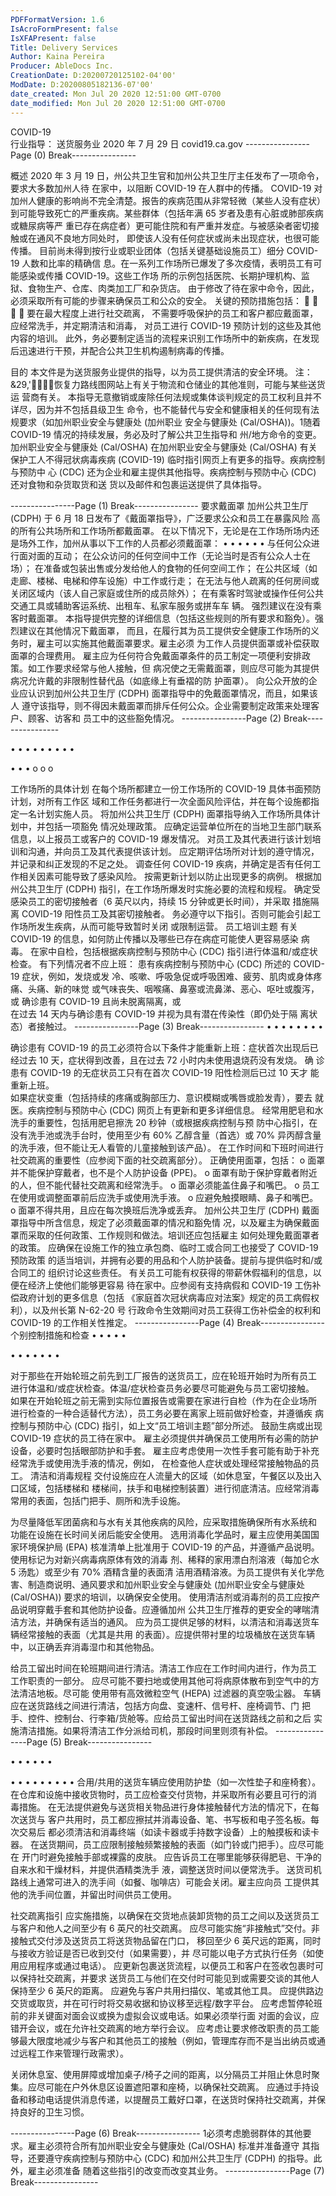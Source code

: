 ```yaml
---
PDFFormatVersion: 1.6
IsAcroFormPresent: false
IsXFAPresent: false
Title: Delivery Services
Author: Kaina Pereira
Producer: AbleDocs Inc.
CreationDate: D:20200720125102-04'00'
ModDate: D:20200805182136-07'00'
date_created: Mon Jul 20 2020 12:51:00 GMT-0700
date_modified: Mon Jul 20 2020 12:51:00 GMT-0700
---
```

COVID-19  
行业指导：
送货服务业
2020 年 7 月 29 日 
covid19.ca.gov 
----------------Page (0) Break----------------
 
概述 
2020 年 3 月 19 日，州公共卫生官和加州公共卫生厅主任发布了一项命令，要求大多数加州人待
在家中，以阻断 COVID-19 在人群中的传播。 
COVID-19 对加州人健康的影响尚不完全清楚。报告的疾病范围从非常轻微（某些人没有症状）
到可能导致死亡的严重疾病。某些群体（包括年满 65 岁者及患有心脏或肺部疾病或糖尿病等严
重已存在病症者）更可能住院和有严重并发症。与被感染者密切接触或在通风不良地方同处时，
即使该人没有任何症状或尚未出现症状，也很可能传播。 
目前尚未得到按行业或职业团体（包括关键基础设施员工）细分 COVID-19 人数和比率的精确信
息。在一系列工作场所已爆发了多次疫情，表明员工有可能感染或传播 COVID-19。这些工作场
所的示例包括医院、长期护理机构、监狱、食物生产、仓库、肉类加工厂和杂货店。 
由于修改了待在家中命令，因此，必须采取所有可能的步骤来确保员工和公众的安全。 
关键的预防措施包括： 
 
 
 
 
要在最大程度上进行社交疏离， 
不需要呼吸保护的员工和客户都应戴面罩， 
应经常洗手，并定期清洁和消毒， 
对员工进行 COVID-19 预防计划的这些及其他内容的培训。 
此外，务必要制定适当的流程来识别工作场所中的新疾病，在发现后迅速进行干预，并配合公共卫生机构遏制病毒的传播。
 
目的 
本文件是为送货服务业提供的指导，以为员工提供清洁的安全环境。 
注：&29,'恢复力路线图网站上有关于物流和仓储业的其他准则，可能与某些送货运
营商有关。 
本指导无意撤销或废除任何法规或集体谈判规定的员工权利且并不详尽，因为并不包括县级卫生
命令，也不能替代与安全和健康相关的任何现有法规要求（如加州职业安全与健康处 (加州职业
安全与健康处 (Cal/OSHA))。1随着 COVID-19 情况的持续发展，务必及时了解公共卫生指导和
州/地方命令的变更。加州职业安全与健康处 (Cal/OSHA) 在加州职业安全与健康处 (Cal/OSHA) 
有关保护工人不得冠状病毒疾病 (COVID-19) 临时指引网页上有更多的指导。疾病控制与预防中
心 (CDC) 还为企业和雇主提供其他指导。疾病控制与预防中心 (CDC) 还对食物和杂货取货和送
货以及邮件和包裹运送提供了具体指导。 
 
              
----------------Page (1) Break----------------
要求戴面罩
加州公共卫生厅 (CDPH) 于 6 月 18 日发布了《戴面罩指导》，广泛要求公众和员工在暴露风险
高的所有公共场所和工作场所都戴面罩。 
在以下情况下，无论是在工作场所场内还是场外工作，加州从事以下工作的人员都必须戴面罩：
• 
• 
• 
• 
• 
• 
与任何公众进行面对面的互动；
在公众访问的任何空间中工作（无论当时是否有公众人士在场）；
在准备或包装出售或分发给他人的食物的任何空间工作；
在公共区域（如走廊、楼梯、电梯和停车设施）中工作或行走；
在无法与他人疏离的任何房间或关闭区域内（该人自己家庭或住所的成员除外）；
在有乘客时驾驶或操作任何公共交通工具或辅助客运系统、出租车、私家车服务或拼车车
辆。  强烈建议在没有乘客时戴面罩。
本指导提供完整的详细信息（包括这些规则的所有要求和豁免）。强烈建议在其他情况下戴面罩，
而且，在履行其为员工提供安全健康工作场所的义务时，雇主可以实施其他戴面罩要求。雇主必须
为工作人员提供面罩或补偿获取面罩的合理费用。
雇主应为任何符合免戴面罩条件的员工制定一项便利安排政策。如工作要求经常与他人接触，但
病况使之无需戴面罩，则应尽可能为其提供病况允许戴的非限制性替代品（如底缘上有垂褶的防
护面罩）。
向公众开放的企业应认识到加州公共卫生厅 (CDPH) 面罩指导中的免戴面罩情况，而且，如果该人
遵守该指导，则不得因未戴面罩而排斥任何公众。企业需要制定政策来处理客户、顾客、访客和
员工中的这些豁免情况。
----------------Page (2) Break----------------
 
• 
• 
• 
• 
• • 
• 
• 
• 
 
• 
• 
• 
o 
o 
o 
 
 
 
工作场所的具体计划 
在每个场所都建立一份工作场所的 COVID-19 具体书面预防计划，对所有工作区
域和工作任务都进行一次全面风险评估，并在每个设施都指定一名计划实施人员。 
将加州公共卫生厅 (CDPH) 面罩指导纳入工作场所具体计划中，并包括一项豁免
情况处理政策。 
应确定运营单位所在的当地卫生部门联系信息，以上报员工或客户的 COVID-19 
爆发情况。 
对员工及其代表进行该计划培训和沟通，并向员工及其代表提供该计划。 
应定期评估场所对计划的遵守情况，并记录和纠正发现的不足之处。 
调查任何 COVID-19 疾病，并确定是否有任何工作相关因素可能导致了感染风险。
按需更新计划以防止出现更多的病例。 
根据加州公共卫生厅 (CDPH) 指引，在工作场所爆发时实施必要的流程和规程。 
确定受感染员工的密切接触者（6 英尺以内，持续 15 分钟或更长时间），并采取
措施隔离 COVID-19 阳性员工及其密切接触者。 
务必遵守以下指引。否则可能会引起工作场所发生疾病，从而可能导致暂时关闭
或限制运营。 
员工培训主题 
有关 COVID-19 的信息，如何防止传播以及哪些已存在病症可能使人更容易感染
病毒。 
在家中自检，包括根据疾病控制与预防中心 (CDC) 指引进行体温和/或症状检查。 
有下列情况者不应上班： 
患有疾病控制与预防中心 (CDC) 所述的 COVID-19 症状，例如，发烧或发
冷、咳嗽、呼吸急促或呼吸困难、疲劳、肌肉或身体疼痛、头痛、新的味觉
或气味丧失、咽喉痛、鼻塞或流鼻涕、恶心、呕吐或腹泻，或 
确诊患有 COVID-19 且尚未脱离隔离，或  
在过去 14 天内与确诊患有 COVID-19 并视为具有潜在传染性（即仍处于隔
离状态）者接触过。 
----------------Page (3) Break----------------
• 
• 
• 
• 
• 
• 
• 
• 
 
 
              
 
确诊患有 COVID-19 的员工必须符合以下条件才能重新上班：症状首次出现后已
经过去 10 天，症状得到改善，且在过去 72 小时内未使用退烧药没有发烧。  确
诊患有 COVID-19 的无症状员工只有在首次 COVID-19 阳性检测后已过 10 天才
能重新上班。  
如果症状变重（包括持续的疼痛或胸部压力、意识模糊或嘴唇或脸发青），要去
就医。疾病控制与预防中心 (CDC) 网页上有更新和更多详细信息。 
经常用肥皂和水洗手的重要性，包括用肥皂擦洗 20 秒钟（或根据疾病控制与预
防中心指引，在没有洗手池或洗手台时，使用至少有 60% 乙醇含量（首选）或 
70% 异丙醇含量的洗手液，但不能让无人看管的儿童接触到该产品）。 
在工作时间和下班时间进行社交疏离的重要性（应参阅下面的社交疏离部分）。 
正确使用面罩，包括： 
o 面罩并不能保护穿戴者，也不是个人防护设备 (PPE)。 
o 面罩有助于保护穿戴者附近的人，但不能代替社交疏离和经常洗手。 
o 面罩必须能盖住鼻子和嘴巴。 
o 员工在使用或调整面罩前后应洗手或使用洗手液。 
o 应避免触摸眼睛、鼻子和嘴巴。 
o 面罩不得共用，且应在每次换班后洗净或丢弃。 
加州公共卫生厅 (CDPH) 戴面罩指导中所含信息，规定了必须戴面罩的情况和豁免情
况，以及雇主为确保戴面罩而采取的任何政策、工作规则和做法。培训还应包括雇主
如何处理免戴面罩者的政策。 
应确保在设施工作的独立承包商、临时工或合同工也接受了 COVID-19 预防政策
的适当培训，并拥有必要的用品和个人防护装备。提前与提供临时和/或合同工的
组织讨论这些责任。 
有关员工可能有权获得的带薪休假福利的信息，以便在经济上使他们能够更容易
待在家中。应参阅有支持病假和 COVID-19 工伤补偿政府计划的更多信息（包括
《家庭首次冠状病毒应对法案》规定的员工病假权利），以及州长第 N-62-20 号
行政命令生效期间对员工获得工伤补偿金的权利和 COVID-19 的工作相关性推定。 
----------------Page (4) Break----------------
个别控制措施和检查 
• 
• 
• 
• • 
 
• 
• 
• 
• 
• 
• 
• 
 
对于那些在开始轮班之前先到工厂报告的送货员工，应在轮班开始时为所有员工
进行体温和/或症状检查。体温/症状检查员务必要尽可能避免与员工密切接触。  
如果在开始轮班之前无需到实际位置报告或需要在家进行自检（作为在企业场所
进行检查的一种合适替代方法），员工务必要在离家上班前做好检查，并遵循疾
病控制与预防中心 (CDC) 指引，如上文“员工培训主题”部分所述。 
鼓励生病或出现 COVID-19 症状的员工待在家中。 
雇主必须提供并确保员工使用所有必需的防护设备，必要时包括眼部防护和手套。 
雇主应考虑使用一次性手套可能有助于补充经常洗手或使用洗手液的情况，例如，
在检查他人症状或处理经常接触物品的员工。 
清洁和消毒规程 
交付设施应在人流量大的区域（如休息室，午餐区以及出入口区域，包括楼梯和
楼梯间，扶手和电梯控制装置）进行彻底清洁。应经常消毒常用的表面，包括门把手、厕所和洗手设施。
 
为尽量降低军团菌病和与水有关其他疾病的风险，应采取措施确保所有水系统和
功能在设施在长时间关闭后能安全使用。 
选用消毒化学品时，雇主应使用美国国家环境保护局 (EPA) 核准清单上批准用于 
COVID-19 的产品，并遵循产品说明。使用标记为对新兴病毒病原体有效的消毒
剂、稀释的家用漂白剂溶液（每加仑水 5 汤匙）或至少有 70% 酒精含量的表面清
洁用酒精溶液。为员工提供有关化学危害、制造商说明、通风要求和加州职业安全与健康处
 (加州职业安全与健康处 (Cal/OSHA)) 要求的培训，以确保安全使用。
使用清洁剂或消毒剂的员工应按产品说明穿戴手套和其他防护设备。应遵循加州
公共卫生厅推荐的更安全的哮喘清洁方法，并确保有适当的通风。 
应为员工提供足够的材料，以清洁和消毒送货车辆经常接触的表面（尤其是共用
的表面）。应提供带衬里的垃圾桶放在送货车辆中，以正确丢弃消毒湿巾和其他物品。
 
给员工留出时间在轮班期间进行清洁。清洁工作应在工作时间内进行，作为员工
工作职责的一部分。 
应尽可能不要扫地或使用其他可将病原体散布到空气中的方法清洁地板。尽可能
使用带有高效微粒空气 (HEPA) 过滤器的真空吸尘器。 
车辆应在送货路线之间进行清洁，包括方向盘、变速杆、信号杆、座椅调节、门
把手、控件、控制台、行李箱/货舱等。应给员工留出时间在送货路线之前和之后
实施清洁措施。如果将清洁工作分派给司机，那段时间里则须有补偿。 
----------------Page (5) Break----------------
 
• 
• 
• 
• 
• 
• 
 
• 
• 
• 
• 
• 
• 
• • • 
合用/共用的送货车辆应使用防护垫（如一次性垫子和座椅套）。 
在仓库和设施中接收货物时，员工应检查交付货物，并采取所有必要且可行的消
毒措施。 
在无法提供避免与送货相关物品进行身体接触替代方法的情况下，在每次送货与
客户共用时，员工都应擦拭并消毒设备、笔、书写板和电子签名板。每次交易后
都必须清洁和消毒终端（如读卡器或手持数字设备）上的触摸板和读卡器。 
在送货期间，员工应限制接触频繁接触的表面（如门铃或门把手）。应尽可能在
开门时避免接触手部或裸露的皮肤。 
应告诉员工在哪里能够获得肥皂、干净的自来水和干燥材料，并提供酒精类洗手
液，调整送货时间以便常洗手。 
送货司机路线上通常可进入的洗手间（如餐、咖啡店）可能会关闭。雇主应向员
工提供其他的洗手间位置，并留出时间供员工使用。 
 
社交疏离指引 
应实施措施，以确保在交货地点装卸货物的员工之间以及送货员工与客户和他人之间至少有
 6 英尺的社交疏离。 
应尽可能实施“非接触式”交付。非接触式交付涉及送货员工将送货物品留在门口，
移回至少 6 英尺远的距离，同时与接收方验证是否已收到交付（如果需要），并
尽可能以电子方式执行任务（如使用应用程序或通过电话）。 
应更新包裹送货流程，以便员工和客户在签收包裹时可以保持社交疏离，并要求
送货员工与他们在交付时可能见到或需要交谈的其他人保持至少 6 英尺的距离。 
应避免与客户共用扫描仪、笔或其他工具。 
应提供路边交货或取货，并在可行时将交易收据和协议移至远程/数字平台。 
应考虑暂停轮班前的非关键面对面会议或换为虚拟会议或电话。如果必须举行面
对面的会议，应错开会议，或在允许社交疏离的地方举行会议。 
应考虑让要求修改职责的员工能够最大限度地减少与客户和其他员工的接触（例如，管理库存而不是当出纳员或通过远程工作来管理行政需求）。
 
关闭休息室、使用屏障或增加桌子/椅子之间的距离，以分隔员工并阻止休息时聚
集。应尽可能在户外休息区设置遮阳罩和座椅，以确保社交疏离。 
应通过手持设备和移动电话提供消息传递，以提醒员工戴好口罩，在送货时保持社交疏离，并保持良好的卫生习惯。
 
 
 
----------------Page (6) Break----------------
1必须考虑脆弱群体的其他要求。雇主必须符合所有加州职业安全与健康处 (Cal/OSHA) 标准并准备遵守
其指导，还要遵守疾病控制与预防中心 (CDC) 和加州公共卫生厅 (CDPH) 的指导。此外，雇主必须准备
随着这些指引的改变而改变其业务。 
----------------Page (7) Break----------------
